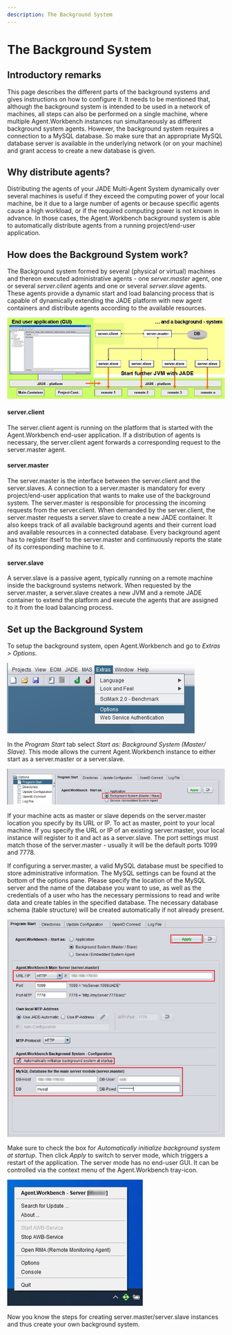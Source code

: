 ```yaml
---
description: The Background System
---
```


# The Background System

## Introductory remarks



This page describes the different parts of the background systems and gives instructions on how to configure it. It needs to be mentioned that, although the background system is intended to be used in a network of machines, all steps can also be performed on a single machine, where multiple Agent.Workbench instances run simultaneously as different background system agents. However, the background system requires a connection to a MySQL database. So make sure that an appropriate MySQL database server is available in the underlying network \(or on your machine\) and grant access to create a new database is given.

## Why distribute agents?

Distributing the agents of your JADE Multi-Agent System dynamically over several machines is useful if they exceed the computing power of your local machine, be it due to a large number of agents or because specific agents cause a high workload, or if the required computing power is not known in advance. In those cases, the Agent.Workbench background system is able to automatically distribute agents from a running project/end-user application.

## How does the Background System work?

The Background system formed by several \(physical or virtual\) machines and thereon executed  administrative agents - one _server.master_ agent, one or several _server.client_ agents and one or several _server.slave_ agents. These agents provide a dynamic start and load balancing process that is capable of dynamically extending the JADE platform with new agent containers and distribute agents according to the available resources.

![](../.gitbook/assets/backgroundsystem%20%281%29.jpg)

#### server.client

The server.client agent is running on the platform that is started with the Agent.Workbench end-user application. If a distribution of agents is necessary, the server.client agent forwards a corresponding request to the server.master agent.

#### server.master

The server.master is the interface between the server.client and the server.slaves. A connection to a server.master is mandatory for every project/end-user application that wants to make use of the background system. The server.master is responsible for processing the incoming requests from the server.client. When demanded by the server.client, the server.master requests a server.slave to create a new JADE container. It also keeps track of all available background agents and their current load and available resources in a connected database. Every background agent has to register itself to the server.master and continuously reports the state of its corresponding machine to it. 

#### server.slave

A server.slave is a passive agent, typically running on a remote machine inside the background systems network. When requested by the server.master, a server.slave creates a new JVM and a remote JADE container to extend the platform and execute the agents that are assigned to it from the load balancing process.

## Set up the Background System

To setup the background system, open Agent.Workbench and go to _Extras &gt; Options_.

![](../.gitbook/assets/openoptions.jpg)

In the _Program Start_ tab select _Start as: Background System \(Master/ Slave\)_. This mode allows the current Agent.Workbench instance to either start as a server.master or a server.slave.

![](../.gitbook/assets/startasbs.jpg)

If your machine acts as master or slave depends on the server.master location you specify by its URL or IP. To act as master, point to your local machine. If you specify the URL or IP of an existing server.master, your local instance will register to it and act as a server.slave. The port settings must match those of the server.master - usually it will be the default ports 1099 and 7778.

If configuring a server.master, a valid MySQL database must be specified to store administrative information. The MySQL settings can be found at the bottom of the options pane. Please specify the location of the MySQL server and the name of the database you want to use, as well as the credentials of a user who has the necessary permissions to read and write data and create tables in the specified database. The necessary database schema \(table structure\) will be created automatically if not already present.

![](../.gitbook/assets/setupthebs.jpg)

Make sure to check the box for _Automatically initialize background system at startup_. Then click _Apply_ to switch to server mode, which triggers a restart of the application. The server mode has no end-user GUI. It can be controlled via the context menu of the Agent.Workbench tray-icon.

![](../.gitbook/assets/contextmenu.jpg)

Now you know the steps for creating server.master/server.slave instances and thus create your own background system.

